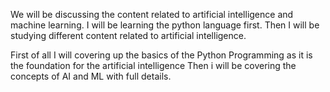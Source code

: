 We will be discussing the content related to artificial intelligence and machine learning.
I will be learning the python language first.
Then I will be studying different content related to artificial intelligence.

First of all I will covering up the basics of the Python Programming as it is the foundation for the artificial intelligence 
Then i will be covering the concepts of AI and ML with full details.
